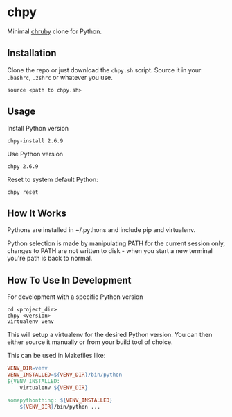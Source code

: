 # chpy

Minimal [chruby](https://github.com/postmodern/chruby) clone for Python. 

## Installation

Clone the repo or just download the `chpy.sh` script. Source it in your
`.bashrc`, `.zshrc` or whatever you use.

```shell
source <path to chpy.sh>
```

## Usage

Install Python version
```shell
chpy-install 2.6.9
```

Use Python version
```shell
chpy 2.6.9
```

Reset to system default Python: 

```shell
chpy reset
```

## How It Works 

Pythons are installed in ~/.pythons and include pip and virtualenv.

Python selection is made by manipulating PATH for the current session only,
changes to PATH are not written to disk - when you start a new terminal you're
path is back to normal.

## How To Use In Development

For development with a specific Python version

```shell 
cd <project_dir>
chpy <version>
virtualenv venv
```

This will setup a virtualenv for the desired Python version. You can then either
source it manually or from your build tool of choice.

This can be used in Makefiles like:

```Makefile
VENV_DIR=venv
VENV_INSTALLED=${VENV_DIR}/bin/python
${VENV_INSTALLED:
    virtualenv ${VENV_DIR}

somepythonthing: ${VENV_INSTALLED}
    ${VENV_DIR}/bin/python ... 
``` 

